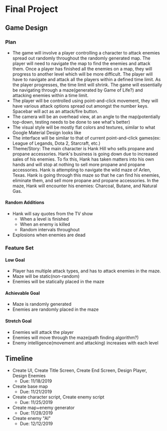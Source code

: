 # Final Project
## Game Design
### Plan
* The game will involve a player controlling a character to attack enemies spread out randomly throughout the randomly generated map. The player will need to navigate the map to find the enemies and attack them. Once a player has finished all the enemies on a map, they will progress to another level which will be more difficult. The player will have to navigate and attack all the players within a defined time limit. As the player progresses, the time limit will shrink. The game will essentially be navigating through a maze(generated by Game of Life?) and attacking enemies within a time limit. 
* The player will be controlled using point-and-click movement, they will have various attack options spread out amongst the number keys. Spacebar will act as an attack/fire button.
* The camera will be an overhead view, at an angle to the map(potentially top-down, testing needs to be done to see what's better)
* The visual style will be mostly flat colors and textures, similar to what Google Material Design looks like
* The interface will be similar to that of current point-and-click games(ex: League of Legands, Dota 2, Starcraft, etc.)
* Theme/Story: The main character is Hank Hill who sells propane and propane accessories. Hank's business is going down due to increased sales of his enemies. To fix this, Hank has taken matters into his own hands and will stop at nothing to sell more propane and propane accessories. Hank is attempting to navigate the wild maze of Arlen, Texas. Hank is going through this maze so that he can find his enemies, eliminate them, and sell more propane and propane accessories. In the maze, Hank will encounter his enemies: Charcoal, Butane, and Natural Gas.
#### Random Additions
* Hank will say quotes from the TV show
    * When a level is finished
    * When an enemy is killed
    * Random intervals throughout
* Explosions when enemies are dead
### Feature Set
#### Low Goal
* Player has multiple attack types, and has to attack enemies in the maze.
* Maze will be static(non-random)
* Enemies will be statically placed in the maze
#### Achievable Goal
* Maze is randomly generated
* Enemies are randomly placed in the maze
#### Stretch Goal
* Enemies will attack the player
* Enemies will move through the maze(path finding algorithm?)
* Enemy intelligence(movement and attacking) increases with each level

## Timeline
* Create UI, Create Title Screen, Create End Screen, Design Player, Design Enemies
    * Due: 11/18/2019 
* Create base map
    * Due: 11/21/2019
* Create character script, Create enemy script
    * Due: 11/25/2019
* Create map+enemy generator
    * Due: 11/28/2019
* Create enemy "AI"
    * Due: 12/12/2019